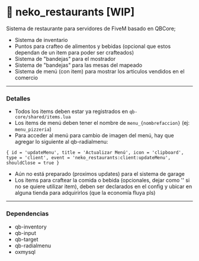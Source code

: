 # 🍟 neko_restaurants [WIP]
Sistema de restaurante para servidores de FiveM basado en QBCore;

- Sistema de inventario
- Puntos para crafteo de alimentos y bebidas (opcional que estos dependan de un item para poder ser crafteados)
- Sistema de "bandejas" para el mostrador
- Sistema de "bandejas" para las mesas del mapeado
- Sistema de menú (con item) para mostrar los articulos vendidos en el comercio

---

### Detalles
- Todos los items deben estar ya registrados en `qb-core/shared/items.lua`
- Los items de menú deben tener el nombre de `menu_{nombrefaccion}` (ej: `menu_pizzeria`)
- Para acceder al menú para cambio de imagen del menú, hay que agregar lo siguiente al qb-radialmenu:
```
{ id = 'updateMenu', title = 'Actualizar Menú', icon = 'clipboard', type = 'client', event = 'neko_restaurants:client:updateMenu', shouldClose = true }
```
- Aún no está preparado (proximos updates) para el sistema de garage
- Los items para craftear la comida o bebida (opcionales, dejar como '' si no se quiere utilizar item), deben ser declarados en el config y ubicar en alguna tienda para adquirirlos (que la economía fluya pls)

---

### Dependencias
- qb-inventory
- qb-input
- qb-target
- qb-radialmenu
- oxmysql
